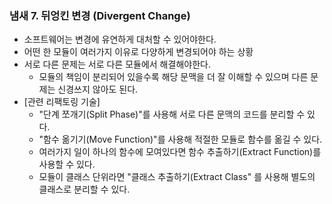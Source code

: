 ### 냄새 7. 뒤엉킨 변경 (Divergent Change)
- 소프트웨어는 변경에 유연하게 대처할 수 있어야한다.
- 어떤 한 모듈이 여러가지 이유로 다양하게 변경되어야 하는 상황
- 서로 다른 문제는 서로 다른 모듈에서 해결해야한다.
   - 모듈의 책임이 분리되어 있을수록 해당 문맥을 더 잘 이해할 수 있으며 다른 문제는 신경쓰지 않아도 된다.
- [관련 리팩토링 기술]
  - "단계 쪼개기(Split Phase)"를 사용해 서로 다른 문맥의 코드를 분리할 수 있다.
  - "함수 옮기기(Move Function)"를 사용해 적절한 모듈로 함수를 옮길 수 있다.
  - 여러가지 일이 하나의 함수에 모여있다면 함수 추출하기(Extract Function)를 사용할 수 있다.
  - 모듈이 클래스 단위라면 "클래스 추출하기(Extract Class" 를 사용해 별도의 클래스로 분리할 수 있다.